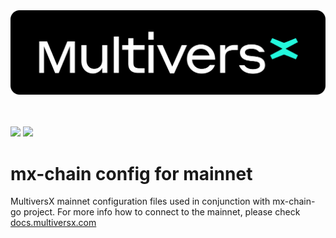 <div style="text-align:center">
  <img
  src="https://raw.githubusercontent.com/multiversx/mx-chain-go/master/multiversx-logo.svg"
  alt="MultiversX">
</div>
<br>

<br>

[![](https://img.shields.io/badge/made%20by-MultiverX-blue.svg?style=flat-square)](http://multiversx.com/)
[![](https://img.shields.io/badge/project-MultiversX%20Mainnet-blue.svg?style=flat-square)](http://multiversx.com/)

# mx-chain config for mainnet

MultiversX mainnet configuration files used in conjunction with mx-chain-go project.
For more info how to connect to the mainnet, please check [docs.multiversx.com](https://docs.multiversx.com/validators/nodes-scripts/config-scripts/)